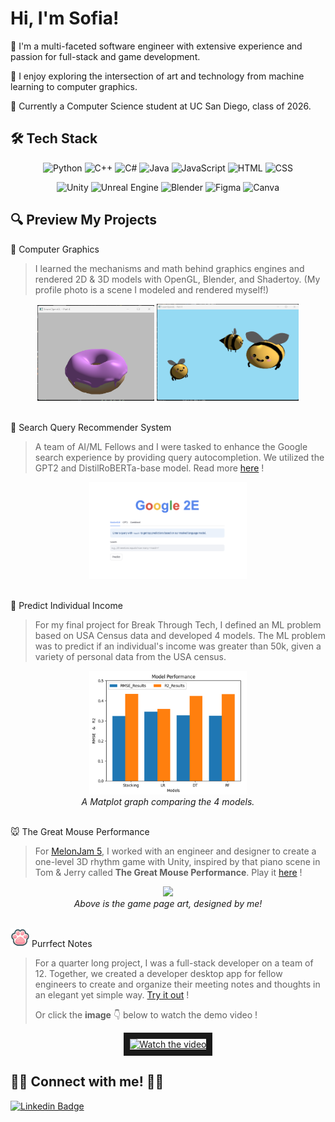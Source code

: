 
# Hi, I'm Sofia!

<!-- banner -->

🌠 I'm a multi-faceted software engineer with extensive experience and passion for full-stack and game development. 

👾 I enjoy exploring the intersection of art and technology from machine learning to computer graphics. 

🌊 Currently a Computer Science student at UC San Diego, class of 2026. 


## 🛠 Tech Stack

<p align="center">

  
<!-- Languages -->
  <img src="https://img.shields.io/badge/Python-%233776AB?style=for-the-badge&logo=python&logoColor=white" alt="Python">
  <img src="https://img.shields.io/badge/C++-%2300599C?style=for-the-badge&logo=C++&logoColor=white"alt="C++">
  <img src="https://custom-icon-badges.demolab.com/badge/C%23-%23239120?style=for-the-badge&logo=cshrp&logoColor=white" alt="C#">
  <img src="https://img.shields.io/badge/Java-%23007396?style=for-the-badge&logo=java&logoColor=white" alt="Java">
  <img src="https://img.shields.io/badge/JavaScript-%23F7DF1E?style=for-the-badge&logo=javascript&logoColor=black" alt="JavaScript">
  <img src="https://img.shields.io/badge/HTML-%23E34F26?style=for-the-badge&logo=html5&logoColor=white" alt="HTML">
  <img src="https://img.shields.io/badge/CSS-%231572B6?style=for-the-badge&logo=css3&logoColor=white" alt="CSS">
  
</p>

<p align="center">
  <img src="https://img.shields.io/badge/Unity-%23000000?style=for-the-badge&logo=unity&logoColor=white" alt="Unity">
  <img src="https://img.shields.io/badge/Unreal%20Engine-%23313131?style=for-the-badge&logo=unrealengine&logoColor=white" alt="Unreal Engine">
  <img src="https://img.shields.io/badge/Blender-%23F5792A?style=for-the-badge&logo=blender&logoColor=white" alt="Blender">
  <img src="https://img.shields.io/badge/Figma-F24E1E?style=for-the-badge&logo=figma&logoColor=white" alt="Figma">
  <img src="https://img.shields.io/badge/Canva-%2300C4CC?style=for-the-badge&logo=Canva&logoColor=white" alt="Canva">
  
</p>

## 🔍 Preview My Projects
<!-- Computer Graphics Blender GIF -->
💫 Computer Graphics
> I learned the mechanisms and math behind graphics engines and rendered 2D & 3D models with OpenGL, Blender, and Shadertoy. (My profile photo is a scene I modeled and rendered myself!)
<div align="center" float="left">
  <img src="/photos/hw4_donut.png" width="37%" />
  <img src="/photos/hw4_not_donut.png" width="45%" /> 
</div>
<br/>

<!-- BTT Project -->
🤖 Search Query Recommender System
> A team of AI/ML Fellows and I were tasked to enhance the Google search experience by providing query autocompletion.  We utilized the GPT2 and DistilRoBERTa-base model.  Read more [here](https://github.com/harsita-keerthi/btt-google-2e) !

<div align="center">
  <img src="/photos/bbt-google-2e-demo.png" width="50%">
</div>
<br/>

<!-- BTT Final Assignment - Unit8 -->
🧮 Predict Individual Income 
> For my final project for Break Through Tech, I defined an ML problem based on USA Census data and developed 4 models.  The ML problem was to predict if an individual's income was greater than 50k, given a variety of personal data from the USA census.

<div align="center">
  <img src="/photos/btt-final-unit8.png" width="50%">
  <br/>
  <i align="center">A Matplot graph comparing the 4 models.</i>
</div>
<br/>

<!-- Game -->
🐭 The Great Mouse Performance
> For [MelonJam 5](https://itch.io/jam/melonjam5), I worked with an engineer and designer to create a one-level 3D rhythm game with Unity, inspired by that piano scene in Tom & Jerry called **The Great Mouse Performance**. Play it [here](https://frndlydragon.itch.io/the-great-mouse-performance) !

<div align="center">
  <img src="https://img.itch.zone/aW1nLzE3MDIxNjAwLnBuZw==/original/At1hrr.png" width="50%">
  <br/>
  <i align="center">Above is the game page art, designed by me!</i>
</div>
<br/>

<!-- Full-Stack -->
<img src="https://github.com/cse110-sp24-team24/cse110-sp24-team24/blob/main/src/assets/paw_icon_big.png" width="30"> Purrfect Notes
> For a quarter long project, I was a full-stack developer on a team of 12.  Together, we created a developer desktop app for fellow engineers to create and organize their meeting notes and thoughts in an elegant yet simple way. [Try it out](https://github.com/cse110-sp24-team24/cse110-sp24-team24) !
>
> Or click the **image** 👇 below to watch the demo video !

<div align="center">
<a href="https://www.youtube.com/embed/PqLQ9NjTBlo?si=GGzfPBMG_p4MFkei">
 <img src="https://img.youtube.com/vi/PqLQ9NjTBlo/hqdefault.jpg" alt="Watch the video" width="50%" height="50%" border="10" />
</a>
</div>




## 🌷🌿 Connect with me! 🌿🌷

[![Linkedin Badge](https://img.shields.io/badge/-SofiaNguyen-blue?style=flat&logo=Linkedin&logoColor=white&link=https://www.linkedin.com/in/sofia--nguyen/)]([https://www.linkedin.com/in/sofia--nguyen/])

<!--

Here are some ideas to get you started:

- 🔭 I’m currently working on ...
- 🌱 I’m currently learning ...
- 👯 I’m looking to collaborate on ...
- 🤔 I’m looking for help with ...
- 💬 Ask me about ...
- 📫 How to reach me: ...
- 😄 Pronouns: ...
- ⚡ Fun fact: ...
-->
